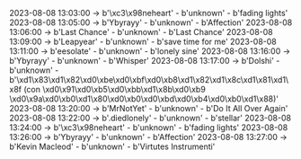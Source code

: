 2023-08-08 13:03:00 -> b'\xc3\x98neheart' - b'unknown' - b'fading lights'
2023-08-08 13:05:00 -> b'Ybyrayy' - b'unknown' - b'Affection'
2023-08-08 13:06:00 -> b'Last Chance' - b'unknown' - b'Last Chance'
2023-08-08 13:09:00 -> b'Leapyear' - b'unknown' - b'save time for me'
2023-08-08 13:11:00 -> b'eesolate' - b'unknown' - b'lonely sine'
2023-08-08 13:16:00 -> b'Ybyrayy' - b'unknown' - b'Whisper'
2023-08-08 13:17:00 -> b'Dolshi' - b'unknown' - b'\xd1\x83\xd1\x82\xd0\xbe\xd0\xbf\xd0\xb8\xd1\x82\xd1\x8c\xd1\x81\xd1\x8f (con \xd0\x91\xd0\xb5\xd0\xbb\xd1\x8b\xd0\xb9 \xd0\x9a\xd0\xb0\xd1\x80\xd0\xb0\xd0\xbd\xd0\xb4\xd0\xb0\xd1\x88)'
2023-08-08 13:20:00 -> b'MrNotYet' - b'unknown' - b'Do It All Over Again'
2023-08-08 13:22:00 -> b'.diedlonely' - b'unknown' - b'stellar'
2023-08-08 13:24:00 -> b'\xc3\x98neheart' - b'unknown' - b'fading lights'
2023-08-08 13:26:00 -> b'Ybyrayy' - b'unknown' - b'Affection'
2023-08-08 13:27:00 -> b'Kevin Macleod' - b'unknown' - b'Virtutes Instrumenti'
